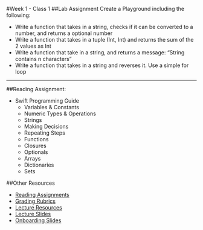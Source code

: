 #Week 1 - Class 1
##Lab Assignment
Create a Playground including the following:
* Write a function that takes in a string, checks if it can be converted to a number, and returns a optional number
* Write a function that takes in a tuple (Int, Int) and returns the sum of the 2 values as Int
* Write a function that take in a string, and returns a message: “String contains n characters”
* Write a function that takes in a string and reverses it. Use a simple for loop
----
##Reading Assignment:
* Swift Programming Guide
	* Variables & Constants
	* Numeric Types & Operations
	* Strings
	* Making Decisions
	* Repeating Steps
	* Functions
	* Closures
	* Optionals
  * Arrays
  * Dictionaries
  * Sets

##Other Resources
* [Reading Assignments](../../Resources/ra-grading-standard/)
* [Grading Rubrics](../../Resources/)
* [Lecture Resources](lecture/)
* [Lecture Slides](https://www.icloud.com/keynote/000xQyeffQnMUjdd1Uvy14R6Q#Week1_Day1)
* [Onboarding Slides](https://www.icloud.com/keynote/000Zv6V3aBc4CDBRu_eIKlEmQ#Onboarding)
